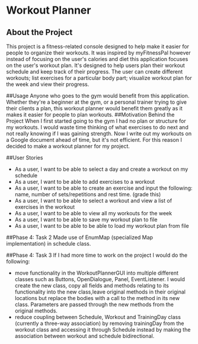 # Workout Planner

## About the Project

This project is a fitness-related console designed to help make it easier for people to organize their workouts. It was inspired by myFitnessPal however instead of focusing on the user's calories and diet this application focuses on the user's workout plan. It's designed to help users plan their workout schedule and keep track of their progress. The user can create different workouts; list exercises for a particular body part; visualize workout plan for the week and view their progress.




##Usage
Anyone who goes to the gym would benefit from this application. Whether they're a beginner at the gym, or a personal trainer trying to give their clients a plan, this workout planner would benefit them greatly as it makes it easier for people to plan workouts.
##Motivation Behind the Project
When I first started going to the gym I had no plan or structure for my workouts. I would waste time thinking of what exercises to do next and not really knowing if I was gaining strength. Now I write out my workouts on a Google document ahead of time, but it's not efficient. For this reason I decided to make a workout planner for my project.

##User Stories
- As a user, I want to be able to select a day and create a workout on my schedule
- As a user, I want to be able to add exercises to a workout
- As a user, I want to be able to create an exercise and input the following: name, number of sets/repetitions and rest time. (grade this)
- As a user, I want to be able to select a workout and view a list of exercises in the workout
- As a user, I want to be able to view all my workouts for the week
- As a user, I want to be able to save my workout plan to file
- As a user, I want to be able to be able to load my workout plan from file
 

##Phase 4: Task 2
Made use of EnumMap (specialized Map implementation) in schedule class.

##Phase 4: Task 3
If I had more time to work on the project I would do the following:
- move functionality in the WorkoutPlannerGUI into multiple different classes such as  Buttons, OpenDialogue, 
Panel, EventListener. I would create the new class, copy all fields and methods relating to its functionality
 into the new class,leave original methods in their original locations but replace the bodies with a call to the method in
its new class. Parameters are passed through the new methods from the original methods.
- reduce coupling between Schedule, Workout and TrainingDay class (currently a three-way association) by removing
trainingDay from the workout class and accessing it through Schedule instead by making the association between workout
and schedule bidirectional.
